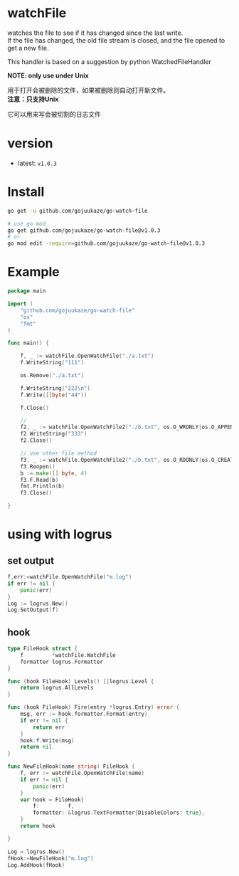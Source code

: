 # watchFile
watches the file to see if it has changed since the last write.  
If the file has changed, the old file stream is closed, and the file opened to get a new file.  

This handler is based on a suggestion by python WatchedFileHandler  

**NOTE: only use under Unix**

用于打开会被删除的文件，如果被删除则自动打开新文件。  
**注意：只支持Unix**

它可以用来写会被切割的日志文件

# version

- latest: `v1.0.3`

# Install

```bash
go get -u github.com/gojuukaze/go-watch-file

# use go mod
go get github.com/gojuukaze/go-watch-file@v1.0.3
# or
go mod edit -require=github.com/gojuukaze/go-watch-file@v1.0.3

```



# Example
```go
package main

import (
	"github.com/gojuukaze/go-watch-file"
	"os"
	"fmt"
)

func main() {

	f, _ := watchFile.OpenWatchFile("./a.txt")
	f.WriteString("111")

	os.Remove("./a.txt")

	f.WriteString("222\n")
	f.Write([]byte("44"))

	f.Close()

	//
	f2, _ := watchFile.OpenWatchFile2("./b.txt", os.O_WRONLY|os.O_APPEND|os.O_CREATE, 0666)
	f2.WriteString("333")
	f2.Close()

	// use other file method
	f3, _ := watchFile.OpenWatchFile2("./b.txt", os.O_RDONLY|os.O_CREATE, 0666)
	f3.Reopen()
	b := make([] byte, 4)
	f3.F.Read(b)
	fmt.Println(b)
	f3.Close()

}

```
# using with logrus

## set output
```go
f,err:=watchFile.OpenWatchFile("m.log")
if err != nil {
	panic(err)
}
Log := logrus.New()
Log.SetOutput(f)
```

## hook
```go
type FileHook struct {
	f         *watchFile.WatchFile
	formatter logrus.Formatter
}

func (hook FileHook) Levels() []logrus.Level {
	return logrus.AllLevels
}

func (hook FileHook) Fire(entry *logrus.Entry) error {
	msg, err := hook.formatter.Format(entry)
	if err != nil {
		return err
	}
	hook.f.Write(msg)
	return nil
}

func NewFileHook(name string) FileHook {
	f, err := watchFile.OpenWatchFile(name)
	if err != nil {
		panic(err)
	}
	var hook = FileHook{
		f:         f,
		formatter: &logrus.TextFormatter{DisableColors: true},
	}
	return hook

}

```

```go
Log = logrus.New()
fHook:=NewFileHook("m.log")
Log.AddHook(fHook)
```
